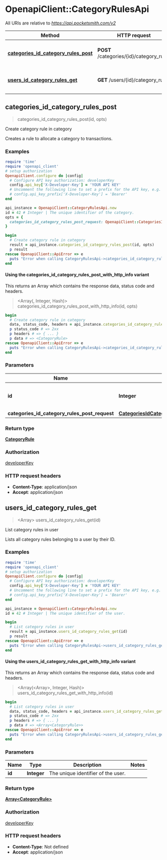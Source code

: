 # OpenapiClient::CategoryRulesApi

All URIs are relative to *https://api.pocketsmith.com/v2*

| Method | HTTP request | Description |
| ------ | ------------ | ----------- |
| [**categories_id_category_rules_post**](CategoryRulesApi.md#categories_id_category_rules_post) | **POST** /categories/{id}/category_rules | Create category rule in category |
| [**users_id_category_rules_get**](CategoryRulesApi.md#users_id_category_rules_get) | **GET** /users/{id}/category_rules | List category rules in user |


## categories_id_category_rules_post

> <CategoryRule> categories_id_category_rules_post(id, opts)

Create category rule in category

Creates a rule to allocate a category to transactions.

### Examples

```ruby
require 'time'
require 'openapi_client'
# setup authorization
OpenapiClient.configure do |config|
  # Configure API key authorization: developerKey
  config.api_key['X-Developer-Key'] = 'YOUR API KEY'
  # Uncomment the following line to set a prefix for the API key, e.g. 'Bearer' (defaults to nil)
  # config.api_key_prefix['X-Developer-Key'] = 'Bearer'
end

api_instance = OpenapiClient::CategoryRulesApi.new
id = 42 # Integer | The unique identifier of the category.
opts = {
  categories_id_category_rules_post_request: OpenapiClient::CategoriesIdCategoryRulesPostRequest.new({payee_matches: 'Countdown'}) # CategoriesIdCategoryRulesPostRequest | 
}

begin
  # Create category rule in category
  result = api_instance.categories_id_category_rules_post(id, opts)
  p result
rescue OpenapiClient::ApiError => e
  puts "Error when calling CategoryRulesApi->categories_id_category_rules_post: #{e}"
end
```

#### Using the categories_id_category_rules_post_with_http_info variant

This returns an Array which contains the response data, status code and headers.

> <Array(<CategoryRule>, Integer, Hash)> categories_id_category_rules_post_with_http_info(id, opts)

```ruby
begin
  # Create category rule in category
  data, status_code, headers = api_instance.categories_id_category_rules_post_with_http_info(id, opts)
  p status_code # => 2xx
  p headers # => { ... }
  p data # => <CategoryRule>
rescue OpenapiClient::ApiError => e
  puts "Error when calling CategoryRulesApi->categories_id_category_rules_post_with_http_info: #{e}"
end
```

### Parameters

| Name | Type | Description | Notes |
| ---- | ---- | ----------- | ----- |
| **id** | **Integer** | The unique identifier of the category. |  |
| **categories_id_category_rules_post_request** | [**CategoriesIdCategoryRulesPostRequest**](CategoriesIdCategoryRulesPostRequest.md) |  | [optional] |

### Return type

[**CategoryRule**](CategoryRule.md)

### Authorization

[developerKey](../README.md#developerKey)

### HTTP request headers

- **Content-Type**: application/json
- **Accept**: application/json


## users_id_category_rules_get

> <Array<CategoryRule>> users_id_category_rules_get(id)

List category rules in user

Lists all category rules belonging to a user by their ID.

### Examples

```ruby
require 'time'
require 'openapi_client'
# setup authorization
OpenapiClient.configure do |config|
  # Configure API key authorization: developerKey
  config.api_key['X-Developer-Key'] = 'YOUR API KEY'
  # Uncomment the following line to set a prefix for the API key, e.g. 'Bearer' (defaults to nil)
  # config.api_key_prefix['X-Developer-Key'] = 'Bearer'
end

api_instance = OpenapiClient::CategoryRulesApi.new
id = 42 # Integer | The unique identifier of the user.

begin
  # List category rules in user
  result = api_instance.users_id_category_rules_get(id)
  p result
rescue OpenapiClient::ApiError => e
  puts "Error when calling CategoryRulesApi->users_id_category_rules_get: #{e}"
end
```

#### Using the users_id_category_rules_get_with_http_info variant

This returns an Array which contains the response data, status code and headers.

> <Array(<Array<CategoryRule>>, Integer, Hash)> users_id_category_rules_get_with_http_info(id)

```ruby
begin
  # List category rules in user
  data, status_code, headers = api_instance.users_id_category_rules_get_with_http_info(id)
  p status_code # => 2xx
  p headers # => { ... }
  p data # => <Array<CategoryRule>>
rescue OpenapiClient::ApiError => e
  puts "Error when calling CategoryRulesApi->users_id_category_rules_get_with_http_info: #{e}"
end
```

### Parameters

| Name | Type | Description | Notes |
| ---- | ---- | ----------- | ----- |
| **id** | **Integer** | The unique identifier of the user. |  |

### Return type

[**Array&lt;CategoryRule&gt;**](CategoryRule.md)

### Authorization

[developerKey](../README.md#developerKey)

### HTTP request headers

- **Content-Type**: Not defined
- **Accept**: application/json

